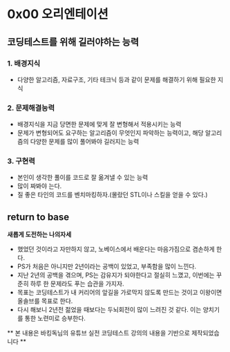 # 0x00 오리엔테이션

## 코딩테스트를 위해 길러야하는 능력

### 1. 배경지식

- 다양한 알고리즘, 자료구조, 기타 테크닉 등과 같이 문제를 해결하기 위해 필요한 지식

### 2. 문제해결능력

- 배경지식을 지금 당면한 문제에 맞게 잘 변형해서 적용시키는 능력
- 문제가 변형되어도 요구하는 알고리즘이 무엇인지 파악하는 능력이고, 해당 알고리즘의 다양한 문제를 많이 풀어봐야 길러지는 능력

### 3. 구현력

- 본인이 생각한 풀이를 코드로 잘 옮겨낼 수 있는 능력
- 많이 짜봐야 는다.
- 질 좋은 타인의 코드를 벤치마킹하자.(몰랐던 STL이나 스킬을 얻을 수 있다.)


## return to base

__새롭게 도전하는 나의자세__

- 했었던 것이라고 자만하지 않고, 노베이스에서 배운다는 마음가짐으로 겸손하게 한다.
- PS가 처음은 아니지만 2년이라는 공백이 있었고, 부족함을 많이 느낀다.
- 지난 2년의 공백을 겪으며, PS는 감유지가 되야한다고 절실히 느꼈고, 이번에는 꾸준히 하루 한 문제라도 푸는 습관을 가지자.
- 목표는 코딩테스트가 내 커리어의 앞길을 가로막지 않도록 만드는 것이고 이왕이면 올솔브를 목표로 한다.
- 다시 해보니 2년전 젊었을 때보다는 두뇌회전이 많이 느려진 것 같다. 이는 양치기를 통한 노련미로 승부한다.

** 본 내용은 바킹독님의 유튜브 실전 코딩테스트 강의의 내용을 기반으로 제작되었습니다 **